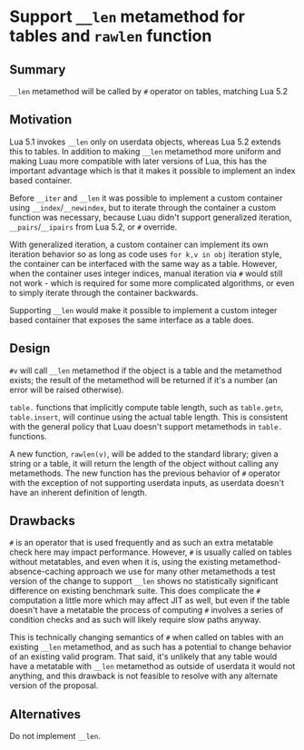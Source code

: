 # Support `__len` metamethod for tables and `rawlen` function

## Summary

`__len` metamethod will be called by `#` operator on tables, matching Lua 5.2

## Motivation

Lua 5.1 invokes `__len` only on userdata objects, whereas Lua 5.2 extends this to tables. In addition to making `__len` metamethod more uniform and making Luau
more compatible with later versions of Lua, this has the important advantage which is that it makes it possible to implement an index based container.

Before `__iter` and `__len` it was possible to implement a custom container using `__index`/`__newindex`, but to iterate through the container a custom function was
necessary, because Luau didn't support generalized iteration, `__pairs`/`__ipairs` from Lua 5.2, or `#` override.

With generalized iteration, a custom container can implement its own iteration behavior so as long as code uses `for k,v in obj` iteration style, the container can
be interfaced with the same way as a table. However, when the container uses integer indices, manual iteration via `#` would still not work - which is required for some
more complicated algorithms, or even to simply iterate through the container backwards.

Supporting `__len` would make it possible to implement a custom integer based container that exposes the same interface as a table does.

## Design

`#v` will call `__len` metamethod if the object is a table and the metamethod exists; the result of the metamethod will be returned if it's a number (an error will be raised otherwise).

`table.` functions that implicitly compute table length, such as `table.getn`, `table.insert`, will continue using the actual table length. This is consistent with the
general policy that Luau doesn't support metamethods in `table.` functions.

A new function, `rawlen(v)`, will be added to the standard library; given a string or a table, it will return the length of the object without calling any metamethods.
The new function has the previous behavior of `#` operator with the exception of not supporting userdata inputs, as userdata doesn't have an inherent definition of length.

## Drawbacks

`#` is an operator that is used frequently and as such an extra metatable check here may impact performance. However, `#` is usually called on tables without metatables,
and even when it is, using the existing metamethod-absence-caching approach we use for many other metamethods a test version of the change to support `__len` shows no
statistically significant difference on existing benchmark suite. This does complicate the `#` computation a little more which may affect JIT as well, but even if the
table doesn't have a metatable the process of computing `#` involves a series of condition checks and as such will likely require slow paths anyway.

This is technically changing semantics of `#` when called on tables with an existing `__len` metamethod, and as such has a potential to change behavior of an existing valid program.
That said, it's unlikely that any table would have a metatable with `__len` metamethod as outside of userdata it would not anything, and this drawback is not feasible to resolve with any alternate version of the proposal.

## Alternatives

Do not implement `__len`.
